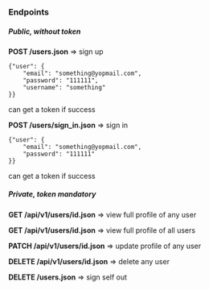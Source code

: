 ### Endpoints

##### Public, without token

**POST /users.json** => sign up

```
{"user": {
    "email": "something@yopmail.com",
    "password": "111111",
    "username": "something"
}}
```

can get a token if success

**POST /users/sign_in.json** => sign in
```
{"user": {
    "email": "something@yopmail.com",
    "password": "111111"
}}
```

can get a token if success

##### Private, token mandatory

**GET /api/v1/users/id.json** => view full profile of any user

**GET /api/v1/users/id.json** => view full profile of all users

**PATCH /api/v1/users/id.json** => update profile of any user

**DELETE /api/v1/users/id.json** => delete any user

**DELETE /users.json** => sign self out